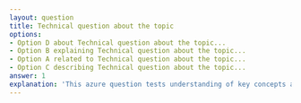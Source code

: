 ```yaml
---
layout: question
title: Technical question about the topic
options:
- Option D about Technical question about the topic...
- Option B explaining Technical question about the topic...
- Option A related to Technical question about the topic...
- Option C describing Technical question about the topic...
answer: 1
explanation: 'This azure question tests understanding of key concepts and best practices.'
---
```

